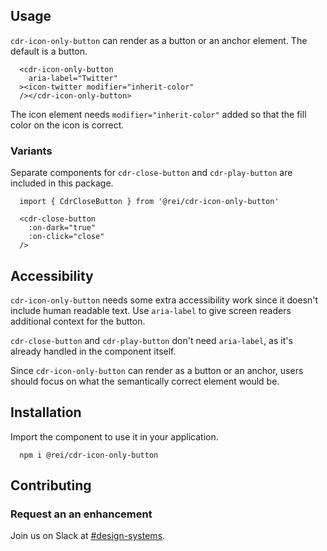 ## <span class="usage">Usage</span>

`cdr-icon-only-button` can render as a button or an anchor element. The default is a button. 

```
  <cdr-icon-only-button
    aria-label="Twitter"
  ><icon-twitter modifier="inherit-color" 
  /></cdr-icon-only-button>
```

The icon element needs `modifier="inherit-color"` added so that the fill color on the icon is correct. 

### <span class="variants">Variants</span>

Separate components for `cdr-close-button` and `cdr-play-button` are included in this package.

```
  import { CdrCloseButton } from '@rei/cdr-icon-only-button'

  <cdr-close-button
    :on-dark="true"
    :on-click="close"
  />
```

## <span class="accessibility">Accessibility</span>

`cdr-icon-only-button` needs some extra accessibility work since it doesn't include human readable text. Use `aria-label` to give screen readers additional context for the button.

`cdr-close-button` and `cdr-play-button` don't need `aria-label`, as it's already handled in the component itself.

Since `cdr-icon-only-button` can render as a button or an anchor, users should focus on what the semantically correct element would be.

## <span class="">Installation</span>

Import the component to use it in your application.

```
  npm i @rei/cdr-icon-only-button
```

## <span class="">Contributing</span>

### Request an an enhancement
Join us on Slack at [#design-systems](https://rei.slack.com/messages/CA58YCGN4).
